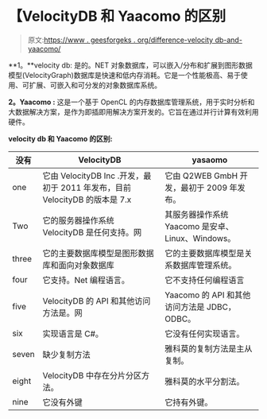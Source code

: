# 【VelocityDB 和 Yaacomo 的区别

> 原文:[https://www . geesforgeks . org/difference-velocity db-and-yaacomo/](https://www.geeksforgeeks.org/difference-between-velocitydb-and-yaacomo/)

**1。**velocity db:
是的。NET 对象数据库，可以嵌入/分布和扩展到图形数据模型(VelocityGraph)数据库是快速和低内存消耗。它是一个性能极高、易于使用、可扩展、可嵌入和可分发的对象数据库系统。

**2。Yaacomo :**
这是一个基于 OpenCL 的内存数据库管理系统，用于实时分析和大数据解决方案，是作为即插即用解决方案开发的。它旨在通过并行计算有效利用硬件。

**velocity db 和 Yaacomo 的区别:**

<center>

| 没有 | VelocityDB | yasaomo |
| --- | --- | --- |
| one | 它由 VelocityDB Inc .开发，最初于 2011 年发布，目前 VelocityDB 的版本是 7.x | 它由 Q2WEB GmbH 开发，最初于 2009 年发布。 |
| Two | 它的服务器操作系统 VelocityDB 是任何支持。网 | 其服务器操作系统 Yaacomo 是安卓、Linux、Windows。 |
| three | 它的主要数据库模型是图形数据库和面向对象数据库 | 它的主要数据库模型是关系数据库管理系统。 |
| four | 它支持。Net 编程语言。 | 它不支持任何编程语言 |
| five | VelocityDB 的 API 和其他访问方法是。网 | Yaacomo 的 API 和其他访问方法是 JDBC，ODBC。 |
| six | 实现语言是 C#。 | 它没有任何实现语言。 |
| seven | 缺少复制方法 | 雅科莫的复制方法是主从复制。 |
| eight | VelocityDB 中存在分片分区方法。 | 雅科莫的水平分割法。 |
| nine | 它没有外键 | 它持有外键。 |

</center>